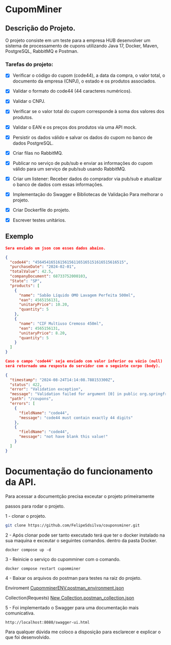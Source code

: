 # CupomMiner

## Descrição do Projeto.

O projeto consiste em um teste para a empresa HUB desenvolver um sistema de processamento de cupons utilizando Java 17,
Docker, Maven, PostgreSQL, RabbitMQ e Postman.



### Tarefas do projeto:

- [x] Verificar o código do cupom (code44), a data da compra, o valor total, o documento da empresa (CNPJ), o estado e
  os produtos associados.
- [x] Validar o formato do code44 (44 caracteres numéricos).
- [x] Validar o CNPJ.
- [x] Verificar se o valor total do cupom corresponde à soma dos valores dos produtos.
- [x] Validar o EAN e os preços dos produtos via uma API mock.
- [x] Persistir os dados válido e salvar os dados do cupom no banco de dados PostgreSQL.
- [x] Criar filas no RabbitMQ.
- [x] Publicar no serviço de pub/sub e enviar as informações do cupom válido para um serviço de pub/sub usando RabbitMQ.
- [x] Criar um listener: Receber dados do comprador via pub/sub e atualizar o banco de dados com essas informações.
- [x] Implementação do Swagger e Bibliotecas de Validação
  Para melhorar o projeto.
- [x] Criar Dockerfile do projeto.
- [x] Escrever testes unitários.


## Exemplo

```json
Sera enviado um json com esses dados abaixo.

{
  "code44": "456454165161561561165165151616515616515",
  "purchaseDate": "2024-02-01",
  "totalValue": 42.5,
  "companyDocument": 68733752000103,
  "State": "SP",
  "products": [
    {
      "name": "Sabão Líquido OMO Lavagem Perfeita 500ml",
      "ean": 4565156131,
      "unitaryPrice": 10.20,
      "quantity": 5
    },
    {
      "name": "CIF Multiuso Cremoso 450ml",
      "ean": 4565156131,
      "unitaryPrice": 8.20,
      "quantity": 5
    }
  ]
}

Caso o campo 'code44' seja enviado com valor inferior ou vázio (null)
será retornado uma resposta do servidor com o seguinte corpo (body).

{
  "timestamp": "2024-08-24T14:14:08.788153300Z",
  "status": 422,
  "error": "Validation exception",
  "message": "Validation failed for argument [0] in public org.springframework.http.ResponseEntity<com.felipesousa.cupomminer.dto.CouponMinDTO> com.felipesousa.cupomminer.controllers.CouponController.postNewCoupon(com.felipesousa.cupomminer.dto.CouponDTO) with 2 errors: [Field error in object 'couponDTO' on field 'code44': rejected value [4564541651615615611651651516165156]; codes [Pattern.couponDTO.code44,Pattern.code44,Pattern.java.lang.String,Pattern]; arguments [org.springframework.context.support.DefaultMessageSourceResolvable: codes [couponDTO.code44,code44]; arguments []; default message [code44],[Ljakarta.validation.constraints.Pattern$Flag;@1710648c,\\d{44}]; default message [code44 must contain exactly 44 digits]] [Field error in object 'couponDTO' on field 'companyDocument': rejected value [54616153156]; codes [ValidDoc.couponDTO.companyDocument,ValidDoc.companyDocument,ValidDoc.java.lang.Long,ValidDoc]; arguments [org.springframework.context.support.DefaultMessageSourceResolvable: codes [couponDTO.companyDocument,companyDocument]; arguments []; default message [companyDocument]]; default message [Document invalid!]] ",
  "path": "/coupons",
  "errors": [
    {
      "fieldName": "code44",
      "message": "code44 must contain exactly 44 digits"
    },
    {
      "fieldName": "code44",
      "message": "not have blank this value!"
    }
  ]
}
```

# Documentação do funcionamento da API.


Para acessar a documentção precisa exceutar o projeto primeiramente

passos para rodar o projeto.

1 - clonar o projeto.

```bash
git clone https://github.com/FelipeSdsilva/couponsminer.git
```

2 - Após clonar pode ser tanto executado terá que ter o docker instalado na sua maquina e exceutar o seguintes comandos.
dentro da pasta Docker.

```
docker compose up -d 
```

3 - Reinicie o serviço do cupomminer com o comando.
```
docker compose restart cupomminer
```

4 - Baixar os arquivos do postman para testes na raiz do projeto.

Enviroment
[CupomminerENV.postman_environment.json](CupomminerENV.postman_environment.json)

Collection(Requests)
[New Collection.postman_collection.json](New%20Collection.postman_collection.json)


5 - Foi implementado o Swagger para uma documentação mais comunicativa.

```
http://localhost:8080/swagger-ui.html
```

Para qualquer dúvida me coloco a disposição para esclarecer e explicar o que foi desenvolvido.

